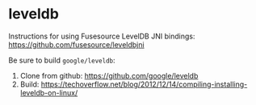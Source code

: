 # leveldb

Instructions for using Fusesource LevelDB JNI bindings: https://github.com/fusesource/leveldbjni

Be sure to build `google/leveldb`:
1. Clone from github: https://github.com/google/leveldb
2. Build: https://techoverflow.net/blog/2012/12/14/compiling-installing-leveldb-on-linux/
